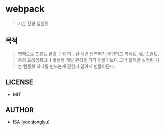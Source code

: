 # webpack
> 기본 환경 템플릿

## 목적
>웹팩으로 프론트 환경 구성 하는걸 매번 반복하기 불편하고
>리액트, 뷰, 스벨트, 등의 프레임워크나 바닐라 개발 환경을 각각 만들기보다 그냥
>웹팩만 설정된 기본 템플릿 하나를 만드는게 편할거 같아서 만들어둔다.

## LICENSE
- MIT

## AUTHOR
- ISA (yoonjonglyu)